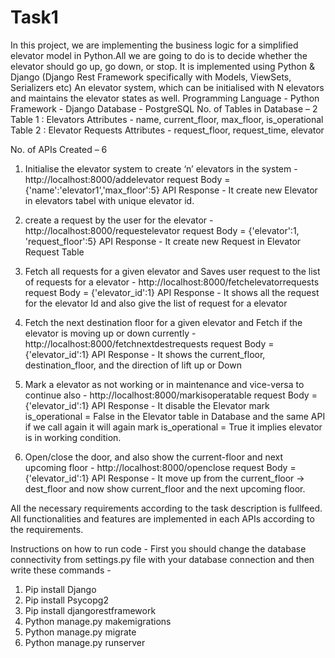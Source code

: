 # Task1
In this project, we are implementing the business logic for a simplified elevator model in Python.All we are going to do is to decide whether the elevator should go up, go down, or stop. 
It is implemented using Python & Django (Django Rest Framework specifically with Models, ViewSets, Serializers etc)
An elevator system, which can be initialised with N elevators and maintains the elevator states as well.
Programming Language - Python
Framework - Django
Database - PostgreSQL
No. of Tables in Database – 2
Table 1 : Elevators
    Attributes - name, current_floor, max_floor, is_operational 
Table 2 : Elevator Requests 
    Attributes - request_floor, request_time, elevator

No. of APIs Created – 6
1. Initialise the elevator system to create ‘n’ elevators in the system - http://localhost:8000/addelevator
    request Body = {'name':'elevator1','max_floor':5}
    API Response - It create new Elevator in elevators tabel with unique elevator id.

2. create a request by the user for the elevator - http://localhost:8000/requestelevator
    request Body = {'elevator':1, 'request_floor':5}
    API Response - It create new Request in Elevator Request Table

3. Fetch all requests for a given elevator and Saves user request to the list of requests for a elevator - http://localhost:8000/fetchelevatorrequests
    request Body = {'elevator_id':1}
    API Response - It shows all the request for the elevator Id and also give the list of request for a elevator

4. Fetch the next destination floor for a given elevator and Fetch if the elevator is moving up or down currently - http://localhost:8000/fetchnextdestrequests
    request Body = {'elevator_id':1}
    API Response - It shows the current_floor, destination_floor, and the direction of lift up or Down

5. Mark a elevator as not working or in maintenance and vice-versa to continue also - http://localhost:8000/markisoperatable
    request Body = {'elevator_id':1}
    API Response - It disable the Elevator mark is_operational = False in the Elevator table in Database and the same API if we call again it will again mark is_operational = True it implies elevator is in working condition.

6. Open/close the door, and also show the current-floor and next upcoming floor - http://localhost:8000/openclose
    request Body = {'elevator_id':1}
    API Response - It move up from the current_floor -> dest_floor and now show current_floor and the next upcoming floor.

All the necessary requirements according to the task description is fullfeed. All functionalities and features are implemented in each APIs according to the requirements.

Instructions on how to run code -
First you should change the database connectivity from settings.py file with your database
connection and then write these commands -
1. Pip install Django
2. Pip install Psycopg2
3. Pip install djangorestframework
4. Python manage.py makemigrations
5. Python manage.py migrate
6. Python manage.py runserver